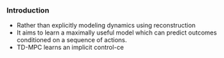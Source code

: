 
### Introduction
- Rather than explicitly modeling dynamics using reconstruction
- It aims to learn a maximally useful model which can predict outcomes conditioned on a sequence of actions.
- TD-MPC learns an implicit control-ce

